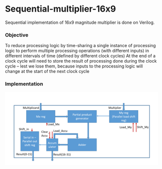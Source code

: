 # Sequential-multiplier-16x9
Sequential implementation of 16x9 magnitude multiplier is done on Verilog. 
### Objective
To reduce processing logic by time-sharing a single instance of processing logic to perform multiple processing operations (with different inputs) in different intervals of time (defined by different clock cycles)
At the end of a clock cycle will need to store the result of processing done during the clock cycle – lest we lose them, because inputs to the processing logic will change at the start of the next clock cycle
### Implementation
![RTL flow block diagram](/mult.PNG)
